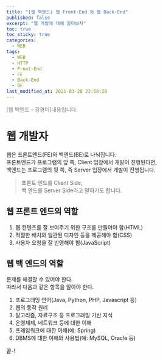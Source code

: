 ```yaml
---
title: "[웹 백엔드] 웹 Front-End 와 웹 Back-End"
published: false
excerpt: "웹 개발에 대해 알아보자"
toc: true
toc_sticky: true
categories:
  - WEB
tags:
  - WEB
  - HTTP
  - Front-End
  - FE
  - Back-End
  - BE
last_modified_at: 2021-03-28 22:58:20
---
```

<span style="color:grey">[웹 백엔드 - 강경미]내용입니다.</span>

# 웹 개발자
웹은 프론트엔드(FE)와 백엔드(BE)로 나눠집니다.  
프론트엔드가 프로그램의 앞 쪽, Client 입장에서 개발이 진행된다면,  
백엔드는 프로그램의 뒷 쪽, 즉 Server 입장에서 개발이 진행됩니다.
> 프론트 엔드를 Client Side,  
> 백 엔드를 Server Side라고 말하기도 합니다. 

## 웹 프론트 엔드의 역할 
1. 웹 컨텐츠를 잘 보여주기 위한 구조를 만들어야 함(HTML)  
2. 적절한 배치와 일관된 디자인 등을 제공해야 함(CSS)  
3. 사용자 요청을 잘 반영해야 함(JavaScript)  

## 웹 백 엔드의 역할
문제를 해결할 수 있어야 한다.  
따라서 다음과 같은 항목을 알아야 한다.  
1. 프로그래밍 언어(Java, Python, PHP, Javascript 등)
2. 웹의 동작 원리
3. 알고리즘, 자료구조 등 프로그래밍 기반 지식
4. 운영체제, 네트워크 등에 대한 이해
5. 프레임워크에 대한 이해(예: Spring)
6. DBMS에 대한 이해와 사용법(예: MySQL, Oracle 등)

끝-!